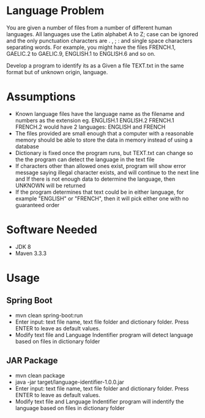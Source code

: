 # Language Problem

You are given a number of files from a number of different human languages. All languages use the 
Latin alphabet A to Z; case can be ignored and the only punctuation characters are . , ; : and single 
space characters separating words. For example, you might have the files FRENCH.1, GAELIC.2 to 
GAELIC.9, ENGLISH.1 to ENGLISH.6 and so on. 

Develop a program to identify its as a Given a file TEXT.txt in the same format but of unknown origin, 
language.

# Assumptions
- Known language files have the language name as the filename and numbers as the extension eg. ENGLISH.1 ENGLISH.2 FRENCH.1 FRENCH.2 would have 2 languages: ENGLISH and FRENCH
- The files provided are small enough that a computer with a reasonable memory should be able to store the data in memory instead of using a database
- Dictionary is fixed once the program runs, but TEXT.txt can change so the the program can detect the language in the text file
- If characters other than allowed ones exist, program will show error message saying illegal character exists, and will continue to the next line and If there is not enough data to determine the language, then UNKNOWN will be returned
- If the program determines that text could be in either language, for example "ENGLISH" or "FRENCH", then it will pick either one with no guaranteed order


# Software Needed
- JDK 8
- Maven 3.3.3

# Usage
## Spring Boot
- mvn clean spring-boot:run
- Enter input: text file name, text file folder and dictionary folder. Press ENTER to leave as default values.
- Modify text file and Language Indentifier program will detect language based on files in dictionary folder

## JAR Package
- mvn clean package
- java -jar target/language-identifier-1.0.0.jar
- Enter input: text file name, text file folder and dictionary folder. Press ENTER to leave as default values.
- Modify text file and Language Indentifier program will indentify the language based on files in dictionary folder
